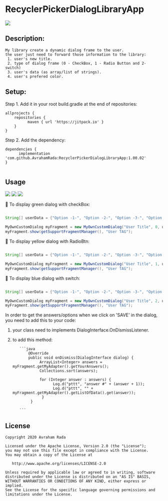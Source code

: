 # RecyclerPickerDialogLibraryApp

[![](https://jitpack.io/v/AvrahamRada/RecyclerPickerDialogLibraryApp.svg)](https://jitpack.io/#AvrahamRada/RecyclerPickerDialogLibraryApp)

## Description:
```
My library create a dynamic dialog frame to the user.
the user just need to forward those information to the library:
 1. user's new title.
 2. type of dialog frame (0 - CheckBox, 1 - Radio Button and 2- switch)
 3. user's data (as array/list of strings).
 4. user's prefered color. 
```

## Setup:
Step 1. Add it in your root build.gradle at the end of repositories:
```
allprojects {
    repositories {
          maven { url 'https://jitpack.io' }
    }
}
```

Step 2. Add the dependency:

```
dependencies {
      implementation 'com.github.AvrahamRada:RecyclerPickerDialogLibraryApp:1.00.02'
}


```
## Usage

![](assets/green.gif) ![](assets/yellow.gif) ![](assets/blue.gif)

:green_heart: To display green dialog with checkBox:
```java                    

String[] userData = {"Option -1-", "Option -2-", "Option -3-", "Option -4-", "Option -5-"}; // User data to display

MyOwnCustomDialog myFragment = new MyOwnCustomDialog("User Title", 0, userData, Color.argb(255, 153, 201, 99));
myFragment.show(getSupportFragmentManager(), "User TAG");

```

:yellow_heart: To display yellow dialog with RadioBtn:
```java                    

String[] userData = {"Option -1-", "Option -2-", "Option -3-", "Option -4-", "Option -5-"}; // User data to display

MyOwnCustomDialog myFragment = new MyOwnCustomDialog("User Title", 1, userData, Color.argb(255, 248, 229, 74));
myFragment.show(getSupportFragmentManager(), "User TAG");

```

:blue_heart: To display blue dialog with switch:
```java                    

String[] userData = {"Option -1-", "Option -2-", "Option -3-", "Option -4-", "Option -5-"}; // User data to display

MyOwnCustomDialog myFragment = new MyOwnCustomDialog("User Title", 2, userData, Color.argb(255, 124, 181, 189));
myFragment.show(getSupportFragmentManager(), "User TAG");

```

In order to get the answers/options when we click on 'SAVE' in the dialog, you need to add this to your code:

1. your class need to implements DialogInterface.OnDismissListener.
2. to add this method:
          
          ```java 
              @Override
              public void onDismiss(DialogInterface dialog) {
                   ArrayList<Integer> answers = myFragment.getMyAdapter().getYourAnswers();
                   Collections.sort(answers);

                   for (Integer answer : answers) {
                         Log.d("pttt", "answer #" + (answer + 1));
                         Log.d("pttt", "" + myFragment.getMyAdapter().getListOfData().get(answer));
                    }
               }

          ```
          
## License

    Copyright 2020 Avraham Rada

    Licensed under the Apache License, Version 2.0 (the "License");
    you may not use this file except in compliance with the License.
    You may obtain a copy of the License at

       http://www.apache.org/licenses/LICENSE-2.0

    Unless required by applicable law or agreed to in writing, software
    distributed under the License is distributed on an "AS IS" BASIS,
    WITHOUT WARRANTIES OR CONDITIONS OF ANY KIND, either express or implied.
    See the License for the specific language governing permissions and
    limitations under the License.
